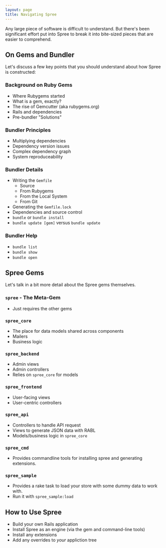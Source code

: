 ```yaml
---
layout: page
title: Navigating Spree
---
```


Any large piece of software is difficult to understand. But there's been significant effort put into Spree to break it into bite-sized pieces that are easier to comprehend.

## On Gems and Bundler

Let's discuss a few key points that you should understand about how Spree is constructed:

### Background on Ruby Gems

* Where Rubygems started
* What is a gem, exactly?
* The rise of Gemcutter (aka rubygems.org)
* Rails and dependencies
* Pre-bundler "Solutions"

### Bundler Principles

* Multiplying dependencies
* Dependency version issues
* Complex dependency graph
* System reproduceability

### Bundler Details

* Writing the `Gemfile`
  * Source
  * From Rubygems
  * From the Local System
  * From Git
* Generating the `Gemfile.lock`
* Dependencies and source control
* `bundle` or `bundle install`
* `bundle update [gem]` versus `bundle update`

### Bundler Help

* `bundle list`
* `bundle show`
* `bundle open`

## Spree Gems

Let's talk in a bit more detail about the Spree gems themselves.

### `spree` - The Meta-Gem

* Just requires the other gems

### `spree_core`

* The place for data models shared across components
* Mailers
* Business logic

### `spree_backend`

* Admin views
* Admin controllers
* Relies on `spree_core` for models

### `spree_frontend`

* User-facing views
* User-centric controllers

### `spree_api`

* Controllers to handle API request
* Views to generate JSON data with RABL
* Models/business logic in `spree_core`

### `spree_cmd`

* Provides commandline tools for installing spree and generating extensions.

### `spree_sample`

* Provides a rake task to load your store with some dummy data to work with.
* Run it with `spree_sample:load`

## How to Use Spree

* Build your own Rails application
* Install Spree as an engine (via the gem and command-line tools)
* Install any extensions
* Add any overrides to *your* appliction tree
